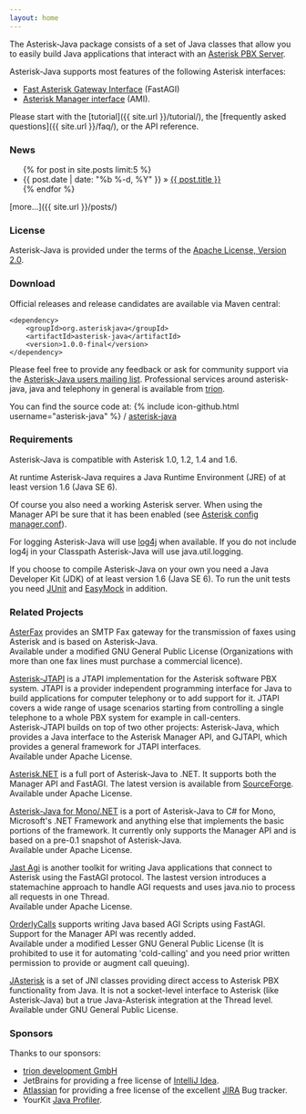 ```yaml
---
layout: home
---
```


The Asterisk-Java package consists of a set of Java classes that allow
you to easily build Java applications that interact with an [Asterisk
PBX Server](http://www.asterisk.org/).

Asterisk-Java supports most features of the following Asterisk
interfaces:

-   [Fast Asterisk Gateway
    Interface](http://www.voip-info.org/wiki-Asterisk+AGI) (FastAGI)
-   [Asterisk Manager
    interface](http://www.voip-info.org/wiki-Asterisk+manager+API) (AMI).

Please start with the [tutorial]({{ site.url }}/tutorial/), the [frequently
asked questions]({{ site.url }}/faq/), or the API
reference.

### News

<ul class="post-list">
  {% for post in site.posts limit:5 %}
    <li>
      <span class="post-meta">{{ post.date | date: "%b %-d, %Y" }}</span> &raquo; <a class="post-link" href="{{ post.url | prepend: site.baseurl }}">{{ post.title }}</a>
    </li>
  {% endfor %}
</ul>

[more...]({{ site.url }}/posts/)

### License

Asterisk-Java is provided under the terms of the [Apache License,
Version 2.0](http://www.apache.org/licenses/LICENSE-2.0).

### Download

Official releases and release candidates are available via Maven central:

    <dependency>
        <groupId>org.asteriskjava</groupId>
        <artifactId>asterisk-java</artifactId>
        <version>1.0.0-final</version>
    </dependency>

Please feel free to provide any feedback or ask for community support via the
[Asterisk-Java users mailing list](https://lists.sourceforge.net/lists/listinfo/asterisk-java-users).
Professional services around asterisk-java, java and telephony in general is available from [trion](https://www.trion.de).

You can find the source code at:
{% include icon-github.html username="asterisk-java" %} /
[asterisk-java](https://github.com/asterisk-java/asterisk-java)

### Requirements

Asterisk-Java is compatible with Asterisk 1.0, 1.2, 1.4 and 1.6.

At runtime Asterisk-Java requires a Java Runtime Environment (JRE) of at
least version 1.6 (Java SE 6).

Of course you also need a working Asterisk server. When using the
Manager API be sure that it has been enabled (see [Asterisk config
manager.conf](http://www.voip-info.org/tiki-index.php?page=Asterisk%20config%20manager.conf)).

For logging Asterisk-Java will use
[log4j](http://logging.apache.org/log4j/) when available.
If you do not include log4j in your Classpath Asterisk-Java will use
java.util.logging.

If you choose to compile Asterisk-Java on your own you need a Java
Developer Kit (JDK) of at least version 1.6 (Java SE 6). To run the unit
tests you need [JUnit](http://www.junit.org/) and
[EasyMock](http://www.easymock.org/) in addition.

### Related Projects

[AsterFax](http://asterfax.sourceforge.net/) provides an
SMTP Fax gateway for the transmission of faxes using Asterisk and is
based on Asterisk-Java.\
Available under a modified GNU General Public License (Organizations
with more than one fax lines must purchase a commercial licence).

[Asterisk-JTAPI](http://asterisk-jtapi.sourceforge.net/)
is a JTAPI implementation for the Asterisk software PBX system. JTAPI is
a provider independent programming interface for Java to build
applications for computer telephony or to add support for it. JTAPI
covers a wide range of usage scenarios starting from controlling a
single telephone to a whole PBX system for example in call-centers.\
Asterisk-JTAPI builds on top of two other projects: Asterisk-Java, which
provides a Java interface to the Asterisk Manager API, and GJTAPI, which
provides a general framework for JTAPI interfaces.\
Available under Apache License.

[Asterisk.NET](http://www.voip-info.org/wiki/view/Asterisk+.NET)
is a full port of Asterisk-Java to .NET. It supports both the Manager
API and FastAGI. The latest version is available from
[SourceForge](http://asterisk-dotnet.sourceforge.net).\
Available under Apache License.

[Asterisk-Java for Mono/.NET](http://www3.mb.sympatico.ca/~chadk/) is a port
of Asterisk-Java to C\# for Mono, Microsoft's .NET Framework and
anything else that implements the basic portions of the framework. It
currently only supports the Manager API and is based on a pre-0.1
snapshot of Asterisk-Java.\
Available under Apache License.

[Jast Agi](http://tanesha.net/Wiki/JastAgi.html) is
another toolkit for writing Java applications that connect to Asterisk
using the FastAGI protocol. The lastest version introduces a
statemachine approach to handle AGI requests and uses java.nio to
process all requests in one Thread.\
Available under Apache License.

[OrderlyCalls](http://orderlycalls.sourceforge.net/)
supports writing Java based AGI Scripts using FastAGI. Support for the
Manager API was recently added.\
Available under a modified Lesser GNU General Public License (It is
prohibited to use it for automating 'cold-calling' and you need prior
written permission to provide or augment call queuing).

[JAsterisk](http://sourceforge.net/projects/jasterisk/)
is a set of JNI classes providing direct access to Asterisk PBX
functionality from Java. It is not a socket-level interface to Asterisk
(like Asterisk-Java) but a true Java-Asterisk integration at the Thread
level.
Available under GNU General Public License.

### Sponsors

Thanks to our sponsors:

-   [trion development GmbH](https://www.trion.de)
-   JetBrains for providing a free license of [IntelliJ
    Idea](http://www.jetbrains.com/idea/).
-   [Atlassian](http://www.atlassian.com/) for providing
    a free license of the excellent
    [JIRA](http://www.atlassian.com/software/jira/) Bug
    tracker.
-   YourKit [Java Profiler](http://www.yourkit.com/).

